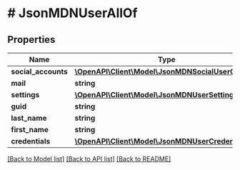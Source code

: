 # # JsonMDNUserAllOf

## Properties

Name | Type | Description | Notes
------------ | ------------- | ------------- | -------------
**social_accounts** | [**\OpenAPI\Client\Model\JsonMDNSocialUserObject[]**](JsonMDNSocialUserObject.md) |  | [optional]
**mail** | **string** |  | [optional]
**settings** | [**\OpenAPI\Client\Model\JsonMDNUserSetting[]**](JsonMDNUserSetting.md) |  | [optional]
**guid** | **string** |  | [optional]
**last_name** | **string** |  | [optional]
**first_name** | **string** |  | [optional]
**credentials** | [**\OpenAPI\Client\Model\JsonMDNUserCredentials**](JsonMDNUserCredentials.md) |  | [optional]

[[Back to Model list]](../../README.md#models) [[Back to API list]](../../README.md#endpoints) [[Back to README]](../../README.md)
